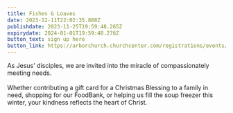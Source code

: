 ```yaml
---
title: Fishes & Loaves
date: 2023-12-11T22:02:35.888Z
publishdate: 2023-11-25T19:59:48.265Z
expirydate: 2024-01-01T19:59:48.276Z
button_text: sign up here
button_link: https://arborchurch.churchcenter.com/registrations/events/2043493
---
```

As Jesus' disciples, we are invited into the miracle of compassionately meeting needs. \
\
Whether contributing a gift card for a Christmas Blessing to a family in need, shopping for our FoodBank, or helping us fill the soup freezer this winter, your kindness reflects the heart of Christ.